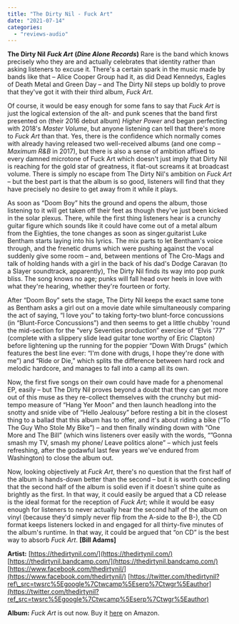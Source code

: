 ```yaml
---
title: "The Dirty Nil - Fuck Art"
date: "2021-07-14"
categories: 
  - "reviews-audio"
---
```


**The Dirty Nil** **_Fuck Art_** **(_Dine Alone Records_)** Rare is the band which knows precisely who they are and actually celebrates that identity rather than asking listeners to excuse it. There's a certain spark in the music made by bands like that – Alice Cooper Group had it, as did Dead Kennedys, Eagles of Death Metal and Green Day – and The Dirty Nil steps up boldly to prove that they've got it with their third album, _Fuck Art_.

Of course, it would be easy enough for some fans to say that _Fuck Art_ is just the logical extension of the alt- and punk scenes that the band first presented on (their 2016 debut album) _Higher Power_ and began perfecting with 2018's _Master Volume_, but anyone listening can tell that there's more to _Fuck Art_ than that. Yes, there is the confidence which normally comes with already having released two well-received albums (and one comp – _Maximum R&B_ in 2017), but there is also a sense of ambition affixed to every damned microtone of Fuck Art which doesn't just imply that Dirty Nil is reaching for the gold star of greatness, it flat-out screams it at broadcast volume. There is simply no escape from The Dirty Nil's ambition on _Fuck Art_ – but the best part is that the album is so good, listeners will find that they have precisely no desire to get away from it while it plays.

As soon as “Doom Boy” hits the ground and opens the album, those listening to it will get taken off their feet as though they've just been kicked in the solar plexus. There, while the first thing listeners hear is a crunchy guitar figure which sounds like it could have come out of a metal album from the Eighties, the tone changes as soon as singer.guitarist Luke Bentham starts laying into his lyrics. The mix parts to let Bentham's voice through, and the frenetic drums which were pushing against the vocal suddenly give some room – and, between mentions of The Cro-Mags and talk of holding hands with a girl in the back of his dad's Dodge Caravan (to a Slayer soundtrack, apparently), The Dirty Nil finds its way into pop punk bliss. The song knows no age; punks will fall head over heels in love with what they're hearing, whether they're fourteen or forty.

After “Doom Boy” sets the stage, The Dirty Nil keeps the exact same tone as Bentham asks a girl out on a movie date while simultaneously comparing the act of saying, “I love you” to taking forty-two blunt-force concussions (in “Blunt-Force Concussions”) and then seems to get a little chubby 'round the mid-section for the “very Seventies production” exercise of “Elvis '77” (complete with a slippery slide lead guitar tone worthy of Eric Clapton) before lightening up the running for the poppier “Down With Drugs” (which features the best line ever: “I'm done with drugs, I hope they're done with me”) and “Ride or Die,” which splits the difference between hard rock and melodic hardcore, and manages to fall into a camp all its own.

Now, the first five songs on their own could have made for a phenomenal EP, easily – but The Dirty Nil proves beyond a doubt that they can get more out of this muse as they re-collect themselves with the crunchy but mid-tempo measure of “Hang Yer Moon” and then launch headlong into the snotty and snide vibe of “Hello Jealousy” before resting a bit in the closest thing to a ballad that this album has to offer, and it's about riding a bike (“To The Guy Who Stole My Bike”) – and then finally winding down with “One More and The Bill” (which wins listeners over easily with the words, “”Gonna smash my TV, smash my phone/ Leave politics alone” – which just feels refreshing, after the godawful last few years we've endured from Washington) to close the album out.

Now, looking objectively at _Fuck Art_, there's no question that the first half of the album is hands-down better than the second – but it is worth conceding that the second half of the album is solid even if it doesn't shine quite as brightly as the first. In that way, it could easily be argued that a CD release is the ideal format for the reception of _Fuck Art_; while it would be easy enough for listeners to never actually hear the second half of the album on vinyl (because they'd simply never flip from the A-side to the B-), the CD format keeps listeners locked in and engaged for all thirty-five minutes of the album's runtime. In that way, it could be argued that “on CD” is the best way to absorb _Fuck Art_. **\[Bill Adams\]**

**Artist:** [https://thedirtynil.com/](https://thedirtynil.com/) [https://thedirtynil.bandcamp.com/](https://thedirtynil.bandcamp.com/) [https://www.facebook.com/thedirtynil/](https://www.facebook.com/thedirtynil/) [https://twitter.com/thedirtynil?ref\_src=twsrc%5Egoogle%7Ctwcamp%5Eserp%7Ctwgr%5Eauthor](https://twitter.com/thedirtynil?ref_src=twsrc%5Egoogle%7Ctwcamp%5Eserp%7Ctwgr%5Eauthor)

**Album:** _Fuck Art_ is out now. Buy it [here](https://www.amazon.com/Fuck-Art-Dirty-Nil/dp/B08LJXP74D/ref=sr_1_1?dchild=1&keywords=the+dirty+nil+CD&qid=1612878189&sr=8-1) on Amazon.
